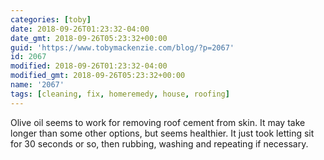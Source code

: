 ```yaml
---
categories: [toby]
date: 2018-09-26T01:23:32-04:00
date_gmt: 2018-09-26T05:23:32+00:00
guid: 'https://www.tobymackenzie.com/blog/?p=2067'
id: 2067
modified: 2018-09-26T01:23:32-04:00
modified_gmt: 2018-09-26T05:23:32+00:00
name: '2067'
tags: [cleaning, fix, homeremedy, house, roofing]
---
```


Olive oil seems to work for removing roof cement from skin.<!--more-->  It may take longer than some other options, but seems healthier.  It just took letting sit for 30 seconds or so, then rubbing, washing and repeating if necessary.
